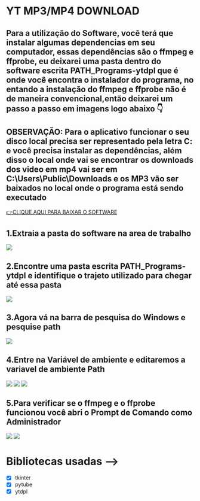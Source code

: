 # YT MP3/MP4 DOWNLOAD
 Para a utilização do Software, você terá que instalar algumas dependencias em seu computador,
 essas dependências são o ffmpeg e ffprobe, eu deixarei uma pasta dentro do software escrita PATH_Programs-ytdpl que
 é onde você encontra o instalador do programa, no entando a instalação do ffmpeg e ffprobe não é de maneira convencional,então
 deixarei um passo a passo em imagens logo abaixo 👇
---
**OBSERVAÇÃO: Para o aplicativo funcionar o seu disco local precisa ser representado pela letra C: e você precisa instalar as dependências, além disso**
**o local onde vai se encontrar os downloads dos video em mp4 vai ser em C:\Users\Public\Downloads e os MP3 vão ser baixados no local onde o programa está sendo executado**
---
[👉CLIQUE AQUI PARA BAIXAR O SOFTWARE](https://www.mediafire.com/file/td4h5jzc24ky0zz/MP4-MP3+DOWNLOAD.rar/file)

## 1.Extraia a pasta do software na area de trabalho   
![](./Guias/foto1.png)
## 2.Encontre uma pasta escrita PATH_Programs-ytdpl e identifique o trajeto utilizado para chegar até essa pasta
![](./Guias/foto2.png)
## 3.Agora vá na barra de pesquisa do Windows e pesquise path
![](./Guias/foto3.png)
## 4.Entre na Variável de ambiente e editaremos a variavel de ambiente Path
![](./Guias/foto4.png)
![](./Guias/foto5.png)
![](./Guias/foto6.png)
## 5.Para verificar se o ffmpeg e o ffprobe funcionou você abri o Prompt de Comando como Administrador
![](./Guias/foto7.png)
![](./Guias/foto8.png)

# Bibliotecas usadas -->
- [x] tkinter
- [x] pytube
- [x] ytdpl